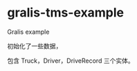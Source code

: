 gralis-tms-example
==================

Gralis example

初始化了一些数据，

包含 Truck，Driver，DriveRecord 三个实体。
